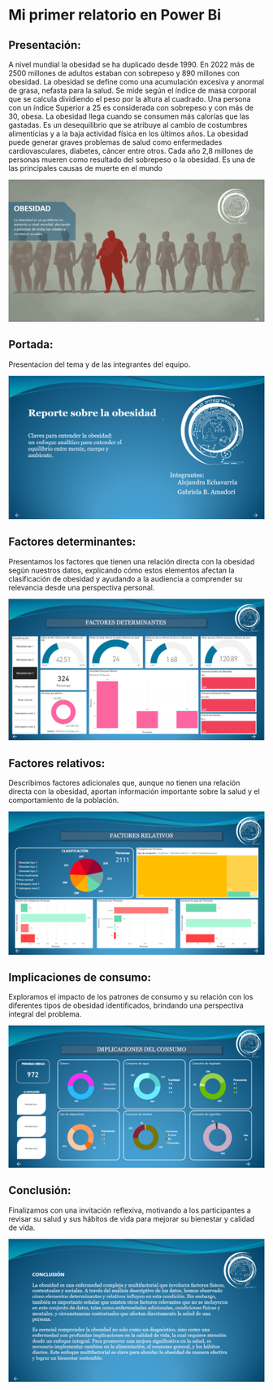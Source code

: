 # Mi primer relatorio en Power Bi

## Presentación:

A nivel mundial la obesidad se ha duplicado desde 1990. En 2022 más de 2500 millones de adultos estaban con sobrepeso y 890 millones con obesidad. La obesidad se define como una acumulación excesiva y anormal de grasa, nefasta para la salud. Se mide según el índice de masa corporal que se calcula dividiendo el peso por la altura al cuadrado. Una persona con un índice Superior a 25 es considerada con sobrepeso y con más de 30, obesa. La obesidad llega cuando se consumen más calorías que las gastadas. Es un desequilibrio que se atribuye al cambio de costumbres alimenticias y a la baja actividad física en los últimos años. La obesidad puede generar graves problemas de salud como enfermedades cardiovasculares, diabetes, cáncer entre otros. Cada año 2,8 millones de personas mueren como resultado del sobrepeso o la obesidad. Es una de las principales causas de muerte en el mundo

![alt text](image.png)

## Portada:

Presentacion del tema y de las integrantes del equipo.

![alt text](image-1.png)

## Factores determinantes:

Presentamos los factores que tienen una relación directa con la obesidad según nuestros datos, explicando cómo estos elementos afectan la clasificación de obesidad y ayudando a la audiencia a comprender su relevancia desde una perspectiva personal.

![alt text](image-2.png)

## Factores relativos:

Describimos factores adicionales que, aunque no tienen una relación directa con la obesidad, aportan información importante sobre la salud y el comportamiento de la población.

![alt text](image-3.png)

## Implicaciones de consumo:

Exploramos el impacto de los patrones de consumo y su relación con los diferentes tipos de obesidad identificados, brindando una perspectiva integral del problema.

![alt text](image-4.png)

## Conclusión:

Finalizamos con una invitación reflexiva, motivando a los participantes a revisar su salud y sus hábitos de vida para mejorar su bienestar y calidad de vida.

![alt text](image-5.png)
